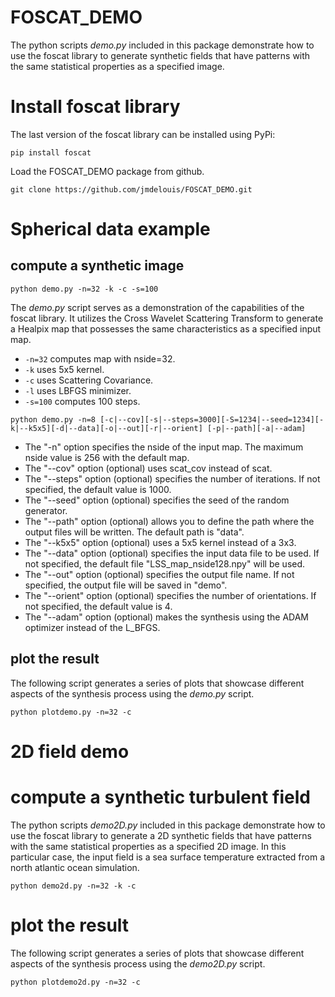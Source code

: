 # FOSCAT_DEMO

The python scripts *demo.py* included in this package demonstrate how to use the foscat library to generate synthetic fields that have patterns with the same statistical properties as a specified image.

# Install foscat library

The last version of the foscat library can be installed using PyPi:
```
pip install foscat
```
Load the FOSCAT_DEMO package from github.
```
git clone https://github.com/jmdelouis/FOSCAT_DEMO.git
```


# Spherical data example

## compute a synthetic image
```
python demo.py -n=32 -k -c -s=100
```
The *demo.py* script serves as a demonstration of the capabilities of the foscat library. It utilizes the Cross Wavelet Scattering Transform to generate a Healpix map that possesses the same characteristics as a specified input map. 
- ```-n=32``` computes map with nside=32.
- ```-k``` uses 5x5 kernel.
- ```-c``` uses Scattering Covariance.
- ```-l``` uses LBFGS minimizer.
- ```-s=100``` computes 100 steps. 
```
python demo.py -n=8 [-c|--cov][-s|--steps=3000][-S=1234|--seed=1234][-k|--k5x5][-d|--data][-o|--out][-r|--orient] [-p|--path][-a|--adam]

```
* The "-n" option specifies the nside of the input map. The maximum nside value is 256 with the default map.
* The "--cov" option (optional) uses scat_cov instead of scat.
* The "--steps" option (optional) specifies the number of iterations. If not specified, the default value is 1000.
* The "--seed" option (optional) specifies the seed of the random generator.
* The "--path" option (optional) allows you to define the path where the output files will be written. The default path is "data".
* The "--k5x5" option (optional) uses a 5x5 kernel instead of a 3x3.
* The "--data" option (optional) specifies the input data file to be used. If not specified, the default file "LSS_map_nside128.npy" will be used.
* The "--out" option (optional) specifies the output file name. If not specified, the output file will be saved in "demo".
* The "--orient" option (optional) specifies the number of orientations. If not specified, the default value is 4.
* The "--adam" option (optional) makes the synthesis using the ADAM optimizer instead of the L_BFGS.

## plot the result

The following script generates a series of plots that showcase different aspects of the synthesis process using the *demo.py* script.

```
python plotdemo.py -n=32 -c
```

# 2D field demo

# compute a synthetic turbulent field

The python scripts *demo2D.py* included in this package demonstrate how to use the foscat library to generate a 2D synthetic fields that have patterns with the same statistical properties as a specified 2D image. In this particular case, the input field is a sea surface temperature extracted from a north atlantic ocean simulation.

```
python demo2d.py -n=32 -k -c
```

# plot the result

The following script generates a series of plots that showcase different aspects of the synthesis process using the *demo2D.py* script.
```
python plotdemo2d.py -n=32 -c
```



